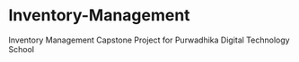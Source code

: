# Inventory-Management
Inventory Management Capstone Project for Purwadhika Digital Technology School
